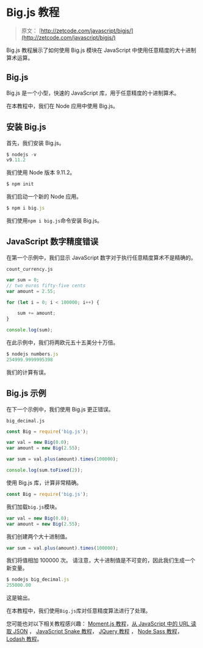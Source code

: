 # Big.js 教程

> 原文： [http://zetcode.com/javascript/bigjs/](http://zetcode.com/javascript/bigjs/)

Big.js 教程展示了如何使用 Big.js 模块在 JavaScript 中使用任意精度的大十进制算术运算。

## Big.js

Big.js 是一个小型，快速的 JavaScript 库，用于任意精度的十进制算术。

在本教程中，我们在 Node 应用中使用 Big.js。

## 安装 Big.js

首先，我们安装 Big.js。

```js
$ nodejs -v
v9.11.2

```

我们使用 Node 版本 9.11.2。

```js
$ npm init

```

我们启动一个新的 Node 应用。

```js
$ npm i big.js

```

我们使用`npm i big.js`命令安装 Big.js。

## JavaScript 数字精度错误

在第一个示例中，我们显示 JavaScript 数字对于执行任意精度算术不是精确的。

`count_currency.js`

```js
var sum = 0;
// two euros fifty-five cents
var amount = 2.55;

for (let i = 0; i < 100000; i++) {

    sum += amount;
}

console.log(sum);

```

在此示例中，我们将两欧元五十五美分十万倍。

```js
$ nodejs numbers.js 
254999.9999995398

```

我们的计算有误。

## Big.js 示例

在下一个示例中，我们使用 Big.js 更正错误。

`big_decimal.js`

```js
const Big = require('big.js');

var val = new Big(0.0);
var amount = new Big(2.55);

var sum = val.plus(amount).times(100000);

console.log(sum.toFixed(2));

```

使用 Big.js 库，计算非常精确。

```js
const Big = require('big.js');

```

我们加载`big.js`模块。

```js
var val = new Big(0.0);
var amount = new Big(2.55);

```

我们创建两个大十进制值。

```js
var sum = val.plus(amount).times(100000);

```

我们将值相加 100000 次。 请注意，大十进制值是不可变的，因此我们生成一个新变量。

```js
$ nodejs big_decimal.js 
255000.00

```

这是输出。

在本教程中，我们使用`Big.js`库对任意精度算法进行了处理。

您可能也对以下相关教程感兴趣： [Moment.js 教程](/javascript/momentjs/)，[从 JavaScript 中的 URL 读取 JSON](/articles/javascriptjsonurl/) ， [JavaScript Snake 教程](/javascript/snake/)， [JQuery 教程](/web/jquery/) ， [Node Sass 教程](/javascript/nodesass/)， [Lodash 教程](/javascript/lodash/)。